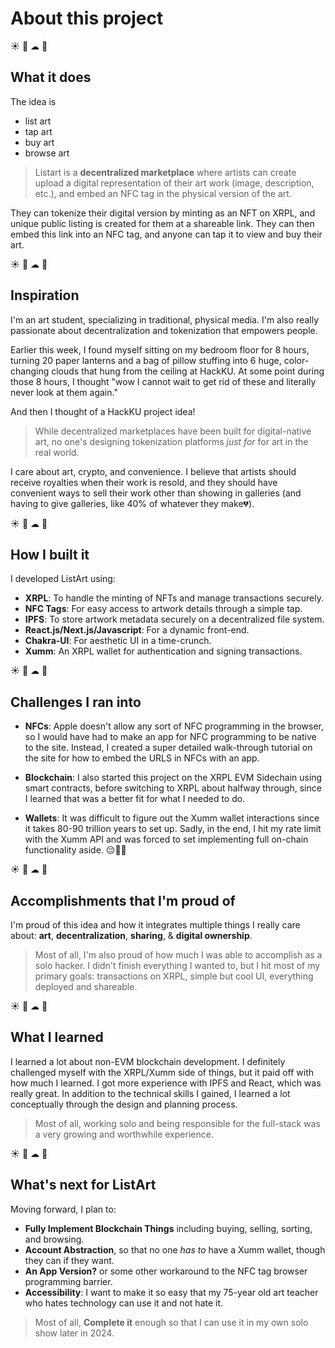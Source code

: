 
# About this project
☀️  🌙  ☁  🌟
## What it does

The idea is 
- list art
- tap art
- buy art
- browse art

> Listart is a **decentralized marketplace** where artists can create upload a digital representation of their art work (image, description, etc.), and embed an NFC tag in the physical version of the art. 

They can tokenize their digital version by minting as an NFT on XRPL, and unique public listing is created for them at a shareable link. They can then embed this link into an NFC tag, and anyone can tap it to view and buy their art. 

☀️  🌙  ☁  🌟
## Inspiration
I'm an art student, specializing in traditional, physical media. I'm also really passionate about decentralization and tokenization that empowers people. 

Earlier this week, I found myself sitting on my bedroom floor for 8 hours, turning 20 paper lanterns and a bag of pillow stuffing into 6 huge, color-changing clouds that hung from the ceiling at HackKU. At some point during those 8 hours, I thought "wow I cannot wait to get rid of these and literally never look at them again."

And then I thought of a HackKU project idea!

>While decentralized marketplaces have been built for digital-native art, no one's designing tokenization platforms _just for_ for art in the real world. 

I care about art, crypto, and convenience. I believe that artists should receive royalties when their work is resold, and they should have convenient ways to sell their work other than showing in galleries (and having to give galleries, like 40% of whatever they make💔).

☀️  🌙  ☁  🌟
## How I built it
I developed ListArt using:
- **XRPL**: To handle the minting of NFTs and manage transactions securely.
- **NFC Tags**: For easy access to artwork details through a simple tap.
- **IPFS**: To store artwork metadata securely on a decentralized file system.
- **React.js/Next.js/Javascript**: For a dynamic front-end.
- **Chakra-UI**: For aesthetic UI in a time-crunch.
- **Xumm**: An XRPL wallet for authentication and signing transactions.

☀️  🌙  ☁  🌟
## Challenges I ran into

- **NFCs**: Apple doesn't allow any sort of NFC programming in the browser, so I would have had to make an app for NFC programming to be native to the site. Instead, I created a super detailed walk-through tutorial on the site for how to embed the URLS in NFCs with an app. 

- **Blockchain**: I also started this project on the XRPL EVM Sidechain using smart contracts, before switching to XRPL about halfway through, since I learned that was a better fit for what I needed to do.

- **Wallets**: It was difficult to figure out the Xumm wallet interactions since it takes 80-90 trillion years to set up. Sadly, in the end, I hit my rate limit with the Xumm API and was forced to set implementing full on-chain functionality aside. 😔🙏🏼

☀️  🌙  ☁  🌟
## Accomplishments that I'm proud of
I'm proud of this idea and how it integrates multiple things I really care about: **art**, **decentralization**, **sharing**, & **digital ownership**. 

> Most of all, I'm also proud of how much I was able to accomplish as a solo hacker.
I didn't finish everything I wanted to, but I hit most of my primary goals: transactions on XRPL, simple but cool UI, everything deployed and shareable.

☀️  🌙  ☁  🌟
## What I learned
I learned a lot about non-EVM blockchain development. I definitely challenged myself with the XRPL/Xumm side of things, but it paid off with how much I learned. I got more experience with IPFS and React, which was really great. In addition to the technical skills I gained, I learned a lot conceptually through the design and planning process. 
> Most of all, working solo and being responsible for the full-stack was a very growing and worthwhile experience. 

☀️  🌙  ☁  🌟
## What's next for ListArt
Moving forward, I plan to:
- **Fully Implement Blockchain Things** including buying, selling, sorting, and browsing.
- **Account Abstraction**, so that no one _has to_ have a Xumm wallet, though they can if they want.
- **An App Version?** or some other workaround to the NFC tag browser programming barrier.
- **Accessibility**: I want to make it so easy that my 75-year old art teacher who hates technology can use it and not hate it. 
> Most of all, **Complete it** enough so that I can use it in my own solo show later in 2024.

